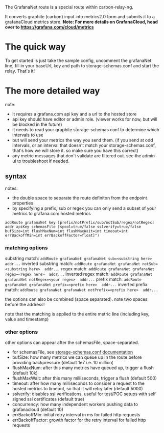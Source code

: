 The GrafanaNet route is a special route within carbon-relay-ng.

It converts graphite (carbon) input into metrics2.0 form and submits it to a grafanaCloud metrics store.
**Note: For more details on GrafanaCloud, head over to https://grafana.com/cloud/metrics**

# The quick way

To get started is just take the sample config, uncomment the grafanaNet line, fill in your baseUrl, key and path to storage-schemas.conf
and start the relay. That's it!

# The more detailed way

note:
* it requires a grafana.com api key and a url to the hosted store
* api key should have editor or admin role. (viewer works for now, but will be blocked in the future)
* it needs to read your graphite storage-schemas.conf to determine which intervals to use
* but will send your metrics the way you send them.
  (if you send at odd intervals, or an interval that doesn't match your storage-schemas.conf, that's how we will store it. so make sure you have this correct)
* any metric messages that don't validate are filtered out. see the admin ui to troubleshoot if needed.

## syntax

notes:
* the double space to separate the route definiton from the endpoint properties
* by specifying a prefix, sub or regex you can only send a subset of your metrics to grafana.com hosted metrics

```
addRoute grafanaNet key [prefix/notPrefix/sub/notSub/regex/notRegex]  addr apiKey schemasFile [spool=true/false sslverify=true/false bufSize=int flushMaxNum=int flushMaxWait=int timeout=int errBackoffMin=int errBackoffFactor=float]")
```


### matching options

substring match: `addRoute grafanaNet grafanaNet sub=<substring here>  addr...`
inverted substring match: `addRoute grafanaNet grafanaNet notSub=<substring here>  addr...`
regex match: `addRoute grafanaNet grafanaNet regex=<regex here>  addr...`
inverted regex match: `addRoute grafanaNet grafanaNet notRegex=<your regex>  addr...`
prefix match: `addRoute grafanaNet grafanaNet prefix=<prefix here>  addr...`
inverted prefix match: `addRoute grafanaNet grafanaNet notPrefix=<prefix here>  addr...`

the options can also be combined (space separated). note two spaces before the address!

note that the matching is applied to the entire metric line (including key, value and timestamp)


### other options

other options can appear after the schemasFile, space-separated.

* for schemasFile, see [storage-schemas.conf documentation](http://graphite.readthedocs.io/en/latest/config-carbon.html#storage-schemas-conf)
* bufSize: how many metrics we can queue up in the route before providing backpressure (default 1e7 i.e. 10 million)
* flushMaxNum: after this many metrics have queued up, trigger a flush (default 10k)
* flushMaxWait: after this many milliseconds, trigger a flush (default 500)
* timeout: after how many milliseconds to consider a request to the hosted metrics to timeout, so that it will retry later (default 5000)
* sslverify: disables ssl verifications, useful for test/POC setups with self signed ssl certificates (default true)
* concurrency: how many independent workers pushing data to grafanacloud (default 10)
* errBackoffMin: initial retry interval in ms for failed http requests
* errBackoffFactor: growth factor for the retry interval for failed http requests

